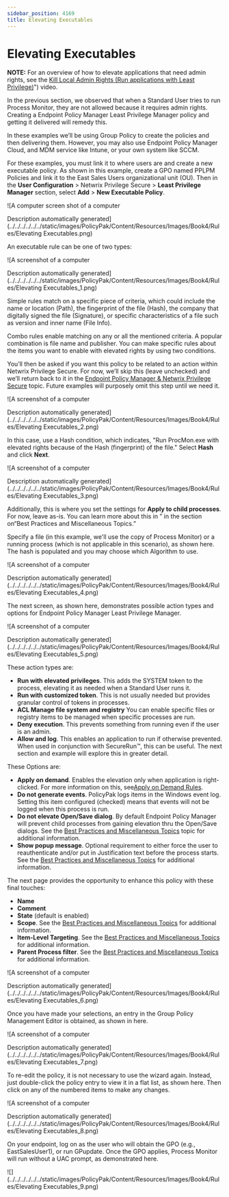 ```yaml
---
sidebar_position: 4169
title: Elevating Executables
---
```


# Elevating Executables

**NOTE:** For an overview of how to elevate applications that need admin rights, see the [Kill Local Admin Rights (Run applications with Least Privilege)](../../Video/LeastPrivilege/LocalAdminRights)") video.

In the previous section, we observed that when a Standard User tries to run Process Monitor, they are not allowed because it requires admin rights. Creating a Endpoint Policy Manager Least Privilege Manager policy and getting it delivered will remedy this.

In these examples we’ll be using Group Policy to create the policies and then delivering them. However, you may also use Endpoint Policy Manager Cloud, and MDM service like Intune, or your own system like SCCM.

For these examples, you must link it to where users are and create a new executable policy. As shown in this example, create a GPO named PPLPM Policies and link it to the East Sales Users organizational unit (OU). Then in the **User Configuration** > Netwrix Privilege Secure > **Least Privilege Manager** section, select **Add** > **New Executable Policy**.

![A computer screen shot of a computer

Description automatically generated](../../../../../../static/images/PolicyPak/Content/Resources/Images/Book4/Rules/Elevating Executables.png)

An executable rule can be one of two types:

![A screenshot of a computer

Description automatically generated](../../../../../../static/images/PolicyPak/Content/Resources/Images/Book4/Rules/Elevating Executables_1.png)

Simple rules match on a specific piece of criteria, which could include the name or location (Path), the fingerprint of the file (Hash), the company that digitally signed the file (Signature), or specific characteristics of a file such as version and inner name (File Info).

Combo rules enable matching on any or all the mentioned criteria. A popular combination is file name and publisher. You can make specific rules about the items you want to enable with elevated rights by using two conditions.

You’ll then be asked if you want this policy to be related to an action within Netwrix Privilege Secure. For now, we’ll skip this (leave unchecked) and we’ll return back to it in the [Endpoint Policy Manager & Netwrix Privilege Secure](../../Integration/PrivilegeSecure/Overview "Endpoint Policy Manager & Netwrix Privilege Secure") topic. Future examples will purposely omit this step until we need it.

![A screenshot of a computer

Description automatically generated](../../../../../../static/images/PolicyPak/Content/Resources/Images/Book4/Rules/Elevating Executables_2.png)

In this case, use a Hash condition, which indicates, "Run ProcMon.exe with elevated rights because of the Hash (fingerprint) of the file." Select **Hash** and click **Next**.

![A screenshot of a computer

Description automatically generated](../../../../../../static/images/PolicyPak/Content/Resources/Images/Book4/Rules/Elevating Executables_3.png)

Additionally, this is where you set the settings for **Apply to child processes**. For now, leave as-is. You can learn more about this in ” in the section on“Best Practices and Miscellaneous Topics.”

Specify a file (in this example, we'll use the copy of Process Monitor) or a running process (which is not applicable in this scenario), as shown here.  The hash is populated and you may choose which Algorithm to use.

![A screenshot of a computer

Description automatically generated](../../../../../../static/images/PolicyPak/Content/Resources/Images/Book4/Rules/Elevating Executables_4.png)

The next screen, as shown here, demonstrates possible action types and options for Endpoint Policy Manager Least Privilege Manager.

![A screenshot of a computer

Description automatically generated](../../../../../../static/images/PolicyPak/Content/Resources/Images/Book4/Rules/Elevating Executables_5.png)

These action types are:

* **Run with elevated privileges**. This adds the SYSTEM token to the process, elevating it as needed when a Standard User runs it.
* **Run with customized token**. This is not usually needed but provides granular control of tokens in processes.
* **ACL Manage file system and registry** You can enable specific files or registry items to be managed when specific processes are run.
* **Deny execution**. This prevents something from running even if the user is an admin.
* **Allow and log**. This enables an application to run if otherwise prevented. When used in conjunction with SecureRun™, this can be useful. The next section and example will explore this in greater detail.

These Options are:

* **Apply on demand**. Enables the elevation only when application is right-clicked. For more information on this, see[Apply on Demand Rules](../Rules/Apply/OnDemand "Apply on Demand Rules").
* **Do not generate events**. PolicyPak logs items in the Windows event log. Setting this item configured (checked) means that events will not be logged when this process is run.
* **Do not elevate Open/Save dialog**. By default Endpoint Policy Manager will prevent child processes from gaining elevation thru the Open/Save dialogs. See the [Best Practices and Miscellaneous Topics](../BestPractices/OverviewMisc "Best Practices and Miscellaneous Topics") topic for additional information.
* **Show popup message**. Optional requirement to either force the user to reauthenticate and/or put in Justification text before the process starts. See the [Best Practices and Miscellaneous Topics](../BestPractices/OverviewMisc "Best Practices and Miscellaneous Topics") for additional information.

The next page provides the opportunity to enhance this policy with these final touches:

* **Name**
* **Comment**
* **State** (default is enabled)
* **Scope**. See the [Best Practices and Miscellaneous Topics](../BestPractices/OverviewMisc "Best Practices and Miscellaneous Topics") for additional information.
* **Item-Level Targeting**. See the [Best Practices and Miscellaneous Topics](../BestPractices/OverviewMisc "Best Practices and Miscellaneous Topics") for additional information.
* **Parent Process filter**. See the [Best Practices and Miscellaneous Topics](../BestPractices/OverviewMisc "Best Practices and Miscellaneous Topics") for additional information.

![A screenshot of a computer

Description automatically generated](../../../../../../static/images/PolicyPak/Content/Resources/Images/Book4/Rules/Elevating Executables_6.png)

Once you have made your selections, an entry in the Group Policy Management Editor is obtained, as shown in here.

![A screenshot of a computer

Description automatically generated](../../../../../../static/images/PolicyPak/Content/Resources/Images/Book4/Rules/Elevating Executables_7.png)

To re-edit the policy, it is not necessary to use the wizard again. Instead, just double-click the policy entry to view it in a flat list, as shown here. Then click on any of the numbered items to make any changes.

![A screenshot of a computer

Description automatically generated](../../../../../../static/images/PolicyPak/Content/Resources/Images/Book4/Rules/Elevating Executables_8.png)

On your endpoint, log on as the user who will obtain the GPO (e.g., EastSalesUser1), or run GPupdate. Once the GPO applies, Process Monitor will run without a UAC prompt, as demonstrated here.

![](../../../../../../static/images/PolicyPak/Content/Resources/Images/Book4/Rules/Elevating Executables_9.png)